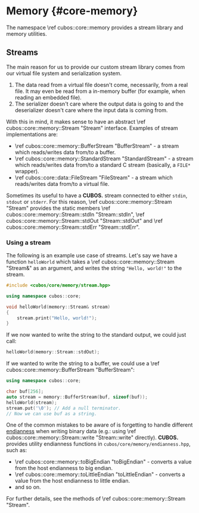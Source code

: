 # Memory {#core-memory}

The namespace \ref cubos::core::memory provides a stream library
and memory utilities.

## Streams

The main reason for us to provide our custom stream library comes from our
virtual file system and serialization system. 

1. The data read from a virtual file doesn't come, necessarily, from a real
file. It may even be read from a in-memory buffer (for example, when reading an
embedded file).
2. The serializer doesn't care where the output data is going to and the
deserializer doesn't care where the input data is coming from.

With this in mind, it makes sense to have an abstract
\ref cubos::core::memory::Stream "Stream" interface. Examples of stream
implementations are:
- \ref cubos::core::memory::BufferStream "BufferStream" - a stream which
reads/writes data from/to a buffer.
- \ref cubos::core::memory::StandardStream "StandardStream" - a stream which reads/writes
data from/to a standard C stream (basically, a `FILE*` wrapper).
- \ref cubos::core::data::FileStream "FileStream" - a stream which reads/writes
data from/to a virtual file.

Sometimes its useful to have a **CUBOS.** stream connected to either `stdin`,
`stdout` or `stderr`. For this reason,
\ref cubos::core::memory::Stream "Stream" provides
the static members \ref cubos::core::memory::Stream::stdIn "Stream::stdIn",
\ref cubos::core::memory::Stream::stdOut "Stream::stdOut" and
\ref cubos::core::memory::Stream::stdErr "Stream::stdErr".

### Using a stream

The following is an example use case of streams. Let's say we have a function
`helloWorld` which takes a \ref cubos::core::memory::Stream "Stream&" as an
argument, and writes the string `"Hello, world!"` to the stream.

```cpp
#include <cubos/core/memory/stream.hpp>

using namespace cubos::core;

void helloWorld(memory::Stream& stream)
{
    stream.print("Hello, world!");
}
```

If we now wanted to write the string to the standard output, we could just
call:
    
```cpp
helloWorld(memory::Stream::stdOut);
```

If we wanted to write the string to a buffer, we could use a
\ref cubos::core::memory::BufferStream "BufferStream":

```cpp
using namespace cubos::core;

char buf[256];
auto stream = memory::BufferStream(buf, sizeof(buf));
helloWorld(stream);
stream.put('\0'); // Add a null terminator.
// Now we can use buf as a string.
```

One of the common mistakes to be aware of is forgetting to handle different
[endianness](https://en.wikipedia.org/wiki/Endianness) when writing binary
data (e.g.: using \ref cubos::core::memory::Stream::write "Stream::write"
directly). **CUBOS.** provides utility endianness functions in
`cubos/core/memory/endianness.hpp`, such as:
- \ref cubos::core::memory::toBigEndian "toBigEndian" - converts a value from
the host endianness to big endian.
- \ref cubos::core::memory::toLittleEndian "toLittleEndian" - converts a value
from the host endianness to little endian.
- and so on.

For further details, see the methods of
\ref cubos::core::memory::Stream "Stream".

